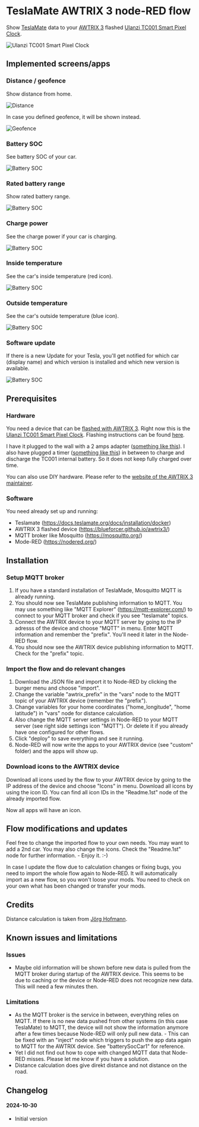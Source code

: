 # TeslaMate AWTRIX 3 node-RED flow
Show [TeslaMate](https://github.com/teslamate-org/teslamate) data to your [AWTRIX 3](https://blueforcer.github.io/awtrix3/) flashed [Ulanzi TC001 Smart Pixel Clock](https://www.ulanzi.de/products/ulanzi-pixel-smart-uhr-2882?ref=stnk).

![Ulanzi TC001 Smart Pixel Clock](img/awtrix-evcc-tc001.jpg)

## Implemented screens/apps

### Distance / geofence

Show distance from home.

![Distance](img/awtrix-teslamate-distance.png)

In case you defined geofence, it will be shown instead.

![Geofence](img/awtrix-teslamate-geofence.gif)


### Battery SOC

See battery SOC of your car.

![Battery SOC](img/awtrix-teslamate-batterySoc.png)

### Rated battery range

Show rated battery range.

![Battery SOC](img/awtrix-teslamate-ratedBatteryRange.png)

### Charge power

See the charge power if your car is charging.

![Battery SOC](img/awtrix-teslamate-chargePower.png)

### Inside temperature

See the car's inside temperature (red icon).

![Battery SOC](img/awtrix-teslamate-insideTemp.png)

### Outside temperature

See the car's outside temperature (blue icon).

![Battery SOC](img/awtrix-teslamate-outsideTemp.png)

### Software update

If there is a new Update for your Tesla, you'll get notified for which car (display name) and which version is installed and which new version is available.

![Battery SOC](img/awtrix-teslamate-softwareUpdate.gif)

## Prerequisites

### Hardware

You need a device that can be [flashed with AWTRIX 3](https://blueforcer.github.io/awtrix3/). Right now this is the [Ulanzi TC001 Smart Pixel Clock](https://www.ulanzi.de/products/ulanzi-pixel-smart-uhr-2882?ref=stnk). Flashing instructions can be found [here](https://blueforcer.github.io/awtrix3/#/quickstart).

I have it plugged to the wall with a 2 amps adapter ([something like this](https://amzn.to/3YOrcql)). I also have plugged a timer ([something like this](https://amzn.to/4fgebLm)) in between to charge and discharge the TC001 internal battery. So it does not keep fully charged over time.

You can also use DIY hardware. Please refer to the [website of the AWTRIX 3 maintainer](https://blueforcer.github.io/awtrix3/).

### Software

You need already set up and running:
- Teslamate (https://docs.teslamate.org/docs/installation/docker)
- AWTRIX 3 flashed device (https://blueforcer.github.io/awtrix3/)
- MQTT broker like Mosquitto (https://mosquitto.org/)
- Mode-RED (https://nodered.org/)

## Installation

### Setup MQTT broker
1. If you have a standard installation of TeslaMade, Mosquitto MQTT is already running.
2. You should now see TeslaMate publishing information to MQTT. You may use something like "MQTT Explorer" (https://mqtt-explorer.com/) to connect to your MQTT broker and check if you see "teslamate" topics.
3. Connect the AWTRIX device to your MQTT server by going to the IP adresss of the device and choose "MQTT" in menu. Enter MQTT information and remember the "prefix". You'll need it later in the Node-RED flow.
4. You should now see the AWTRIX device publishing information to MQTT. Check for the "prefix" topic. 

### Import the flow and do relevant changes

1. Download the JSON file and import it to Node-RED by clicking the burger menu and choose "import".
2. Change the variable "awtrix_prefix" in the "vars" node to the MQTT topic of your AWTRIX device (remember the "prefix").
3. Change variables for your home coordinates ("home_longitude", "home latitude") in "vars" node for distance calculation.
4. Also change the MQTT server settings in Node-RED to your MQTT server (see right side settings icon "MQTT"). Or delete it if you already have one configured for other flows.
5. Click "deploy" to save everything and see it running.
6. Node-RED will now write the apps to your AWTRIX device (see "custom" folder) and the apps will show up.

### Download icons to the AWTRIX device

Download all icons used by the flow to your AWTRIX device by going to the IP address of the device and choose "Icons" in menu. Download all icons by using the icon ID. You can find all icon IDs in the "Readme.1st" node of the already imported flow.

Now all apps will have an icon.

## Flow modifications and updates

Feel free to change the imported flow to your own needs. You may want to add a 2nd car. You may also change the icons. Check the "Readme.1st" node for further information. - Enjoy it. :-)

In case I update the flow due to calculation changes or fixing bugs, you need to import the whole flow again to Node-RED. It will automatically import as a new flow, so you won't loose your mods. You need to check on your own what has been changed or transfer your mods.

## Credits

Distance calculation is taken from [Jörg Hofmann](https://meintechblog.de/).

## Known issues and limitations

### Issues

- Maybe old information will be shown before new data is pulled from the MQTT broker during startup of the AWTRIX device. This seems to be due to caching or the device or Node-RED does not recognize new data. This will need a few minutes then.

### Limitations

- As the MQTT broker is the service in between, everything relies on MQTT. If there is no new data pushed from other systems (in this case TeslaMate) to MQTT, the device will not show the information anymore after a few times because Node-RED will only pull new data. - This can be fixed with an "inject" node which triggers to push the app data again to MQTT for the AWTRIX device. See "batterySocCar1" for reference.
- Yet I did not find out how to cope with changed MQTT data that Node-RED misses. Please let me know if you have a solution.
- Distance calculation does give direkt distance and not distance on the road.

## Changelog

#### 2024-10-30

- Initial version